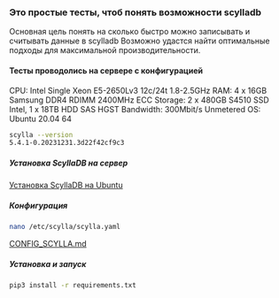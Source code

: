 ### Это простые тесты, чтоб понять возможности scylladb

Основная цель понять на сколько быстро можно записывать и считывать данные в scylladb
Возможно удастся найти оптимальные подходы для максимальной производительности.

#### Тесты проводолись на сервере с конфигурацией

CPU:	Intel Single Xeon E5-2650Lv3 12c/24t 1.8-2.5GHz
RAM:	4 x 16GB Samsung DDR4 RDIMM 2400MHz ECC
Storage:	2 x 480GB S4510 SSD Intel, 1 x 18TB HDD SAS HGST
Bandwidth:	300Mbit/s Unmetered
OS:	Ubuntu 20.04 64

```bash
scylla --version
5.4.1-0.20231231.3d22f42cf9c3
```

##### Установка ScyllaDB на сервер

[Установка ScyllaDB на Ubuntu](https://opensource.docs.scylladb.com/stable/getting-started/install-scylla/install-on-linux.html)

##### Конфигурация

```bash
nano /etc/scylla/scylla.yaml
```

[CONFIG_SCYLLA.md](CONFIG_SCYLLA.md)

##### Установка и запуск

```bash
pip3 install -r requirements.txt
```